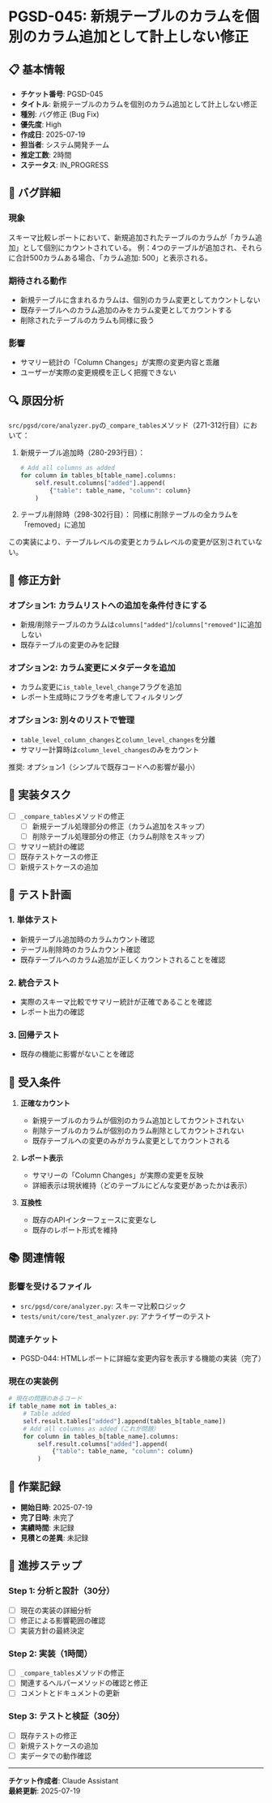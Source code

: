 # PGSD-045: 新規テーブルのカラムを個別のカラム追加として計上しない修正

## 📋 基本情報

- **チケット番号**: PGSD-045
- **タイトル**: 新規テーブルのカラムを個別のカラム追加として計上しない修正
- **種別**: バグ修正 (Bug Fix)
- **優先度**: High
- **作成日**: 2025-07-19
- **担当者**: システム開発チーム
- **推定工数**: 2時間
- **ステータス**: IN_PROGRESS

## 🐛 バグ詳細

### 現象
スキーマ比較レポートにおいて、新規追加されたテーブルのカラムが「カラム追加」として個別にカウントされている。
例：4つのテーブルが追加され、それらに合計500カラムある場合、「カラム追加: 500」と表示される。

### 期待される動作
- 新規テーブルに含まれるカラムは、個別のカラム変更としてカウントしない
- 既存テーブルへのカラム追加のみをカラム変更としてカウントする
- 削除されたテーブルのカラムも同様に扱う

### 影響
- サマリー統計の「Column Changes」が実際の変更内容と乖離
- ユーザーが実際の変更規模を正しく把握できない

## 🔍 原因分析

`src/pgsd/core/analyzer.py`の`_compare_tables`メソッド（271-312行目）において：

1. 新規テーブル追加時（280-293行目）：
   ```python
   # Add all columns as added
   for column in tables_b[table_name].columns:
       self.result.columns["added"].append(
           {"table": table_name, "column": column}
       )
   ```

2. テーブル削除時（298-302行目）：
   同様に削除テーブルの全カラムを「removed」に追加

この実装により、テーブルレベルの変更とカラムレベルの変更が区別されていない。

## 🔧 修正方針

### オプション1: カラムリストへの追加を条件付きにする
- 新規/削除テーブルのカラムは`columns["added"]`/`columns["removed"]`に追加しない
- 既存テーブルの変更のみを記録

### オプション2: カラム変更にメタデータを追加
- カラム変更に`is_table_level_change`フラグを追加
- レポート生成時にフラグを考慮してフィルタリング

### オプション3: 別々のリストで管理
- `table_level_column_changes`と`column_level_changes`を分離
- サマリー計算時は`column_level_changes`のみをカウント

推奨: オプション1（シンプルで既存コードへの影響が最小）

## 📝 実装タスク

- [ ] `_compare_tables`メソッドの修正
  - [ ] 新規テーブル処理部分の修正（カラム追加をスキップ）
  - [ ] 削除テーブル処理部分の修正（カラム削除をスキップ）
- [ ] サマリー統計の確認
- [ ] 既存テストケースの修正
- [ ] 新規テストケースの追加

## 🧪 テスト計画

### 1. 単体テスト
- 新規テーブル追加時のカラムカウント確認
- テーブル削除時のカラムカウント確認
- 既存テーブルへのカラム追加が正しくカウントされることを確認

### 2. 統合テスト
- 実際のスキーマ比較でサマリー統計が正確であることを確認
- レポート出力の確認

### 3. 回帰テスト
- 既存の機能に影響がないことを確認

## 🎯 受入条件

1. **正確なカウント**
   - 新規テーブルのカラムが個別のカラム追加としてカウントされない
   - 削除テーブルのカラムが個別のカラム削除としてカウントされない
   - 既存テーブルへの変更のみがカラム変更としてカウントされる

2. **レポート表示**
   - サマリーの「Column Changes」が実際の変更を反映
   - 詳細表示は現状維持（どのテーブルにどんな変更があったかは表示）

3. **互換性**
   - 既存のAPIインターフェースに変更なし
   - 既存のレポート形式を維持

## 📚 関連情報

### 影響を受けるファイル
- `src/pgsd/core/analyzer.py`: スキーマ比較ロジック
- `tests/unit/core/test_analyzer.py`: アナライザーのテスト

### 関連チケット
- PGSD-044: HTMLレポートに詳細な変更内容を表示する機能の実装（完了）

### 現在の実装例
```python
# 現在の問題のあるコード
if table_name not in tables_a:
    # Table added
    self.result.tables["added"].append(tables_b[table_name])
    # Add all columns as added（これが問題）
    for column in tables_b[table_name].columns:
        self.result.columns["added"].append(
            {"table": table_name, "column": column}
        )
```

## 📝 作業記録

- **開始日時**: 2025-07-19
- **完了日時**: 未完了
- **実績時間**: 未記録
- **見積との差異**: 未記録

## 🔄 進捗ステップ

### Step 1: 分析と設計（30分）
- [ ] 現在の実装の詳細分析
- [ ] 修正による影響範囲の確認
- [ ] 実装方針の最終決定

### Step 2: 実装（1時間）
- [ ] `_compare_tables`メソッドの修正
- [ ] 関連するヘルパーメソッドの確認と修正
- [ ] コメントとドキュメントの更新

### Step 3: テストと検証（30分）
- [ ] 既存テストの修正
- [ ] 新規テストケースの追加
- [ ] 実データでの動作確認

---
**チケット作成者**: Claude Assistant  
**最終更新**: 2025-07-19